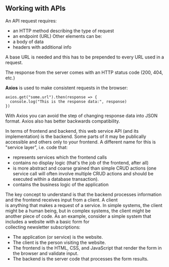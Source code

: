 ## Working with APIs

An API request requires:
* an HTTP method describing the type of request
* an endpoint (URL)
Other elements can be:
* a body of data
* headers with additional info

A base URL is needed and this has to be prepended to every URL used in a request.

The response from the server comes with an HTTP status code (200, 404, etc.)

**Axios** is used to make consistent requests in the browser:  
```
axios.get("some.url").then(response => {
  console.log("This is the response data:", response)
})
```
With Axios you can avoid the step of changing response data into JSON format. Axios also has better backwards compatibility.

In terms of frontend and backend, this web service API (and its implementation) is the backend. Some parts of it may be publically  
accessible and others only to your frontend. A different name for this is "service layer", i.e. code that:  
* represents services which the frontend calls
* contains no display logic (that's the job of the frontend, after all)
* is more abstract and coarse grained than simple CRUD actions (one service call will often involve multiple CRUD actions and should be executed within a database transaction).
* contains the business logic of the application

The key concept to understand is that the backend processes information and the frontend receives input from a client. A client  
is anything that makes a request of a service. In simple systems, the client might be a human being, but in complex systems, the 
client might be another piece of code. As an example, consider a simple system that includes a website with a basic form for  
collecting newsletter subscriptions:  
* The application (or service) is the website.
* The client is the person visiting the website.
* The frontend is the HTML, CSS, and JavaScript that render the form in the browser and validate input.
* The backend is the server code that processes the form results.